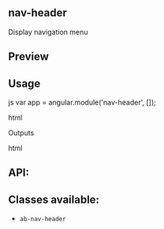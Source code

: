 ## nav-header

Display navigation menu

## Preview



## Usage

js
var app = angular.module('nav-header', []);


html

<div  ng-controller='navHeaderSampleCtrl'>
<ab-nav-header ng-model="categories">
</ab-nav-header>
</div>


Outputs

html

<div class="ab-nav-header">
    <div class="breadcrumbs"
        ng-repeat="item in items"
        ng-include="'nav-header-item-template'" 
        ng-click="expand(item, $event, $index)">
        </div>
</div>


## API:



## Classes available:

 - `ab-nav-header`


